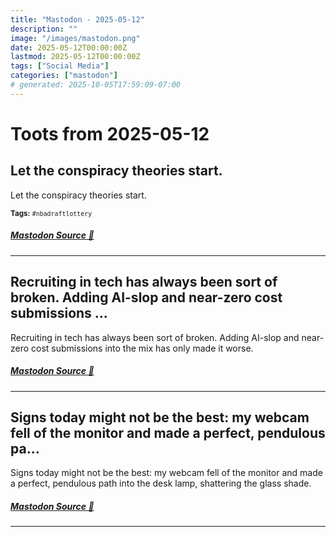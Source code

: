 ```yaml
---
title: "Mastodon - 2025-05-12"
description: ""
image: "/images/mastodon.png"
date: 2025-05-12T00:00:00Z
lastmod: 2025-05-12T00:00:00Z
tags: ["Social Media"]
categories: ["mastodon"]
# generated: 2025-10-05T17:59:09-07:00
---
```


# Toots from 2025-05-12

## Let the conspiracy theories start.

Let the conspiracy theories start.

<small><b>Tags:</b> `#nbadraftlottery`</small>

##### [Mastodon Source 🐘](https://hachyderm.io/@mweagle/114497442123778679)

---

## Recruiting in tech has always been sort of broken. Adding AI-slop and near-zero cost submissions ...

Recruiting in tech has always been sort of broken. Adding AI-slop and near-zero cost submissions into the mix has only made it worse.

##### [Mastodon Source 🐘](https://hachyderm.io/@mweagle/114497131903598488)

---

## Signs today might not be the best: my webcam fell of the monitor and made a perfect, pendulous pa...

Signs today might not be the best: my webcam fell of the monitor and made a perfect, pendulous path into the desk lamp, shattering the glass shade.

##### [Mastodon Source 🐘](https://hachyderm.io/@mweagle/114495906364725079)

---

